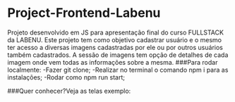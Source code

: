 # Project-Frontend-Labenu

Projeto desenvolvido em JS para apresentação final do curso FULLSTACK da LABENU.
Este projeto tem como objetivo cadastrar usuário e o mesmo ter acesso a diversas imagens cadastradas por ele ou por outros usuários também cadastrados. 
A sessão de imagens tem opção de detalhes de cada imagem onde vem todas as informações sobre a mesma.
###Para rodar localmente:
-Fazer git clone;
-Realizar no terminal o comando npm i para as instalações;
-Rodar como npm run start;

###Quer conhecer?Veja as telas exemplo: 

